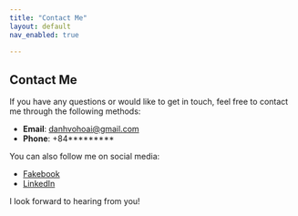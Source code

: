 ```yaml
---
title: "Contact Me"
layout: default
nav_enabled: true

---
```


## Contact Me

If you have any questions or would like to get in touch, feel free to contact me through the following methods:

- **Email**: danhvohoai@gmail.com
- **Phone**: +84*********

You can also follow me on social media:
- [Fakebook](https://www.facebook.com/100088896055322)
- [LinkedIn](https://www.linkedin.com/in/danh-vo-9381081a5/)

I look forward to hearing from you!
